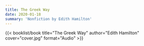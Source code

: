 ```yaml
---
title: The Greek Way
date: 2020-01-18
summary: 'Nonfiction by Edith Hamilton'
---
```


{{< booklist/book
title="The Greek Way"
author="Edith Hamilton"
cover="cover.jpg"
format="Audio" >}}
